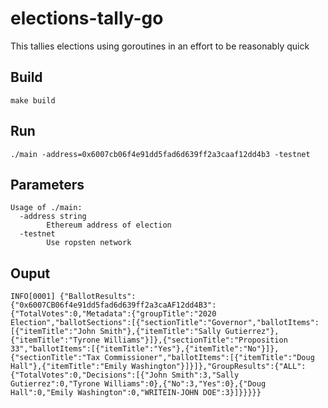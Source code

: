 # elections-tally-go
This tallies elections using goroutines in an effort to be reasonably quick

## Build
```
make build
```

## Run
```
./main -address=0x6007cb06f4e91dd5fad6d639ff2a3caaf12dd4b3 -testnet
```

## Parameters
```
Usage of ./main:
  -address string
    	Ethereum address of election
  -testnet
    	Use ropsten network
```

## Ouput
```
INFO[0001] {"BallotResults":{"0x6007CB06f4e91dd5fad6d639ff2a3caAF12dd4B3":{"TotalVotes":0,"Metadata":{"groupTitle":"2020 Election","ballotSections":[{"sectionTitle":"Governor","ballotItems":[{"itemTitle":"John Smith"},{"itemTitle":"Sally Gutierrez"},{"itemTitle":"Tyrone Williams"}]},{"sectionTitle":"Proposition 33","ballotItems":[{"itemTitle":"Yes"},{"itemTitle":"No"}]},{"sectionTitle":"Tax Commissioner","ballotItems":[{"itemTitle":"Doug Hall"},{"itemTitle":"Emily Washington"}]}]},"GroupResults":{"ALL":{"TotalVotes":0,"Decisions":[{"John Smith":3,"Sally Gutierrez":0,"Tyrone Williams":0},{"No":3,"Yes":0},{"Doug Hall":0,"Emily Washington":0,"WRITEIN-JOHN DOE":3}]}}}}}
```
